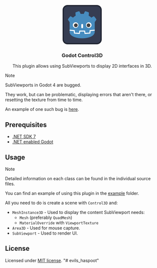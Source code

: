<div align="center">
	<img src="./icon.svg" width="128" />
	<h3>Godot Control3D</h3>
	<p />
	<p>This plugin allows using SubViewports to display 2D interfaces in 3D.</p>
</div>

> [!NOTE]
> SubViewports in Godot 4 are bugged.
>
> They work, but can be problematic, displaying errors that aren't there, or resetting the texture from time to time.
>
> An example of one such bug is [here](https://github.com/godotengine/godot/issues/66247).

## Prerequisites

-   [.NET SDK 7](https://dotnet.microsoft.com/download)
-   [.NET enabled Godot](https://godotengine.org/download)

## Usage

> [!NOTE]
> Detailed information on each class can be found in the individual source files.
>
> You can find an example of using this plugin in the [example](./example) folder.

All you need to do is create a scene with `Control3D` and:

-   `MeshInstance3D` - Used to display the content SubViewport needs:
    -   `Mesh` (preferably `QuadMesh`)
    -   `MaterialOverride` with `ViewportTexture`
-   `Area3D` - Used for mouse capture.
-   `SubViewport` - Used to render UI.

## License

Licensed under [MIT license](./LICENSE).
"# evils_haspoot" 
